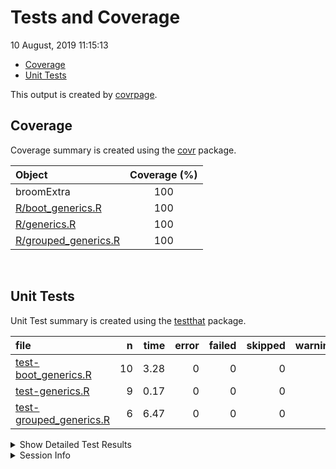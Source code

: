Tests and Coverage
================
10 August, 2019 11:15:13

  - [Coverage](#coverage)
  - [Unit Tests](#unit-tests)

This output is created by
[covrpage](https://github.com/metrumresearchgroup/covrpage).

## Coverage

Coverage summary is created using the
[covr](https://github.com/r-lib/covr) package.

| Object                                           | Coverage (%) |
| :----------------------------------------------- | :----------: |
| broomExtra                                       |     100      |
| [R/boot\_generics.R](../R/boot_generics.R)       |     100      |
| [R/generics.R](../R/generics.R)                  |     100      |
| [R/grouped\_generics.R](../R/grouped_generics.R) |     100      |

<br>

## Unit Tests

Unit Test summary is created using the
[testthat](https://github.com/r-lib/testthat) package.

| file                                                         |  n | time | error | failed | skipped | warning |
| :----------------------------------------------------------- | -: | ---: | ----: | -----: | ------: | ------: |
| [test-boot\_generics.R](testthat/test-boot_generics.R)       | 10 | 3.28 |     0 |      0 |       0 |       0 |
| [test-generics.R](testthat/test-generics.R)                  |  9 | 0.17 |     0 |      0 |       0 |       0 |
| [test-grouped\_generics.R](testthat/test-grouped_generics.R) |  6 | 6.47 |     0 |      0 |       0 |       0 |

<details closed>

<summary> Show Detailed Test Results </summary>

| file                                                             | context                 | test                      | status | n | time |
| :--------------------------------------------------------------- | :---------------------- | :------------------------ | :----- | -: | ---: |
| [test-boot\_generics.R](testthat/test-boot_generics.R#L41)       | boot\_generics work     | `boot_tidy()` works       | PASS   | 3 | 1.48 |
| [test-boot\_generics.R](testthat/test-boot_generics.R#L83)       | boot\_generics work     | `boot_glance()` works     | PASS   | 4 | 1.75 |
| [test-boot\_generics.R](testthat/test-boot_generics.R#L120)      | boot\_generics work     | `boot_augment()` works    | PASS   | 3 | 0.05 |
| [test-generics.R](testthat/test-generics.R#L13_L15)              | generics work           | `tidy()` works            | PASS   | 3 | 0.06 |
| [test-generics.R](testthat/test-generics.R#L39_L41)              | generics work           | `glance()` works          | PASS   | 3 | 0.05 |
| [test-generics.R](testthat/test-generics.R#L65_L67)              | generics work           | `augment()` works         | PASS   | 3 | 0.06 |
| [test-grouped\_generics.R](testthat/test-grouped_generics.R#L20) | grouped\_generics works | `grouped_tidy()` works    | PASS   | 2 | 2.24 |
| [test-grouped\_generics.R](testthat/test-grouped_generics.R#L50) | grouped\_generics works | `grouped_glance()` works  | PASS   | 2 | 2.01 |
| [test-grouped\_generics.R](testthat/test-grouped_generics.R#L79) | grouped\_generics works | `grouped_augment()` works | PASS   | 2 | 2.22 |

</details>

<details>

<summary> Session Info </summary>

| Field    | Value                            |
| :------- | :------------------------------- |
| Version  | R version 3.6.1 (2019-07-05)     |
| Platform | x86\_64-w64-mingw32/x64 (64-bit) |
| Running  | Windows 10 x64 (build 16299)     |
| Language | English\_United States           |
| Timezone | America/New\_York                |

| Package  | Version |
| :------- | :------ |
| testthat | 2.2.1   |
| covr     | 3.3.0   |
| covrpage | 0.0.70  |

</details>

<!--- Final Status : pass --->
